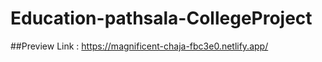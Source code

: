 # Education-pathsala-CollegeProject
##Preview Link : https://magnificent-chaja-fbc3e0.netlify.app/ 
